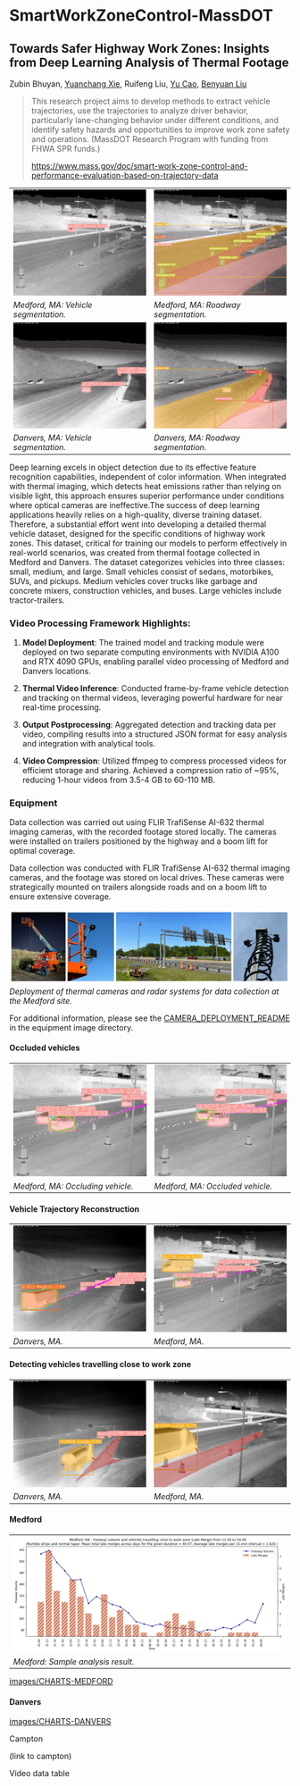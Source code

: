 # SmartWorkZoneControl-MassDOT

## Towards Safer Highway Work Zones: Insights from Deep Learning Analysis of Thermal Footage

Zubin Bhuyan, [Yuanchang Xie](https://www.uml.edu/engineering/civil-environmental/faculty/xie-yuanchang.aspx), Ruifeng Liu, [Yu Cao](https://www.uml.edu/sciences/computer-science/people/cao-yu.aspx), [Benyuan Liu](https://www.cs.uml.edu/~bliu/index.html)

> This research project aims to develop methods to extract vehicle trajectories, use the trajectories to analyze driver behavior, particularly lane-changing behavior under different conditions, and identify safety hazards and opportunities to improve work zone safety and operations. (MassDOT Research Program with funding from FHWA SPR funds.)
>
> https://www.mass.gov/doc/smart-work-zone-control-and-performance-evaluation-based-on-trajectory-data


<table>
  <tr>
    <td> <img src="images/gif/Med-op-veh-Medford-2-COMP.gif"  alt="Andover-close call" ></td>
    <td> <img src="images/gif/Med-op-lane-Medford-2-COMP.gif" alt="Auburn-speed of vehicles" ></td>
   </tr> 
   <tr>
      <td><i>Medford, MA: Vehicle segmentation.</i></td>
      <td><i>Medford, MA: Roadway segmentation.</i> </td>
  </tr>
  <tr>
    <td> <img src="images/gif/Dan-op-veh-Danvers-2-COMP.gif"  alt="Andover-close call" ></td>
    <td> <img src="images/gif/Dan-op-lane-Danvers-2-COMP.gif" alt="Auburn-speed of vehicles" ></td>
   </tr> 
   <tr>
      <td><i>Danvers, MA: Vehicle segmentation.</i></td>
      <td><i>Danvers, MA:  Roadway segmentation.</i></td>
  </tr>
</table>

Deep learning excels in object detection due to its effective feature recognition capabilities, independent of color information. When integrated with thermal imaging, which detects heat emissions rather than relying on visible light, this approach ensures superior performance under conditions where optical cameras are ineffective.The success of deep learning applications heavily relies on a high-quality, diverse training dataset. Therefore, a substantial effort went into developing a detailed thermal vehicle dataset, designed for the specific conditions of highway work zones. This dataset, critical for training our models to perform effectively in real-world scenarios, was created from thermal footage collected in Medford and Danvers. The dataset categorizes vehicles into three classes: small, medium, and large. Small vehicles consist of sedans, motorbikes, SUVs, and pickups. Medium vehicles cover trucks like garbage and concrete mixers, construction vehicles, and buses. Large vehicles include tractor-trailers.

### Video Processing Framework Highlights:

1. **Model Deployment**: The trained model and tracking module were deployed on two separate computing environments with NVIDIA A100 and RTX 4090 GPUs, enabling parallel video processing of Medford and Danvers locations.

2. **Thermal Video Inference**: Conducted frame-by-frame vehicle detection and tracking on thermal videos, leveraging powerful hardware for near real-time processing.

3. **Output Postprocessing**: Aggregated detection and tracking data per video, compiling results into a structured JSON format for easy analysis and integration with analytical tools.

4. **Video Compression**: Utilized ffmpeg to compress processed videos for efficient storage and sharing. Achieved a compression ratio of ~95%, reducing 1-hour videos from 3.5-4 GB to 60-110 MB.

### Equipment
Data collection was carried out using FLIR TrafiSense AI-632 thermal imaging cameras, with the recorded footage stored locally. The cameras were installed on trailers positioned by the highway and a boom lift for optimal coverage.

Data collection was conducted with FLIR TrafiSense AI-632 thermal imaging cameras, and the footage was stored on local drives. These cameras were strategically mounted on trailers alongside roads and on a boom lift to ensure extensive coverage.

![Deployment of thermal cameras and radar systems for data collection at the Medford site](images/equipment/main_pg_eq.jpg)
*Deployment of thermal cameras and radar systems for data collection at the Medford site.*

For additional information, please see the [CAMERA_DEPLOYMENT_README](images/equipment/README.md) in the equipment image directory.




#### Occluded vehicles

<table>
  <tr>
    <td> <img src="images/occluded_veh/4a-0003026-Small-99734.jpg"  alt="Andover-close call"  width="320"></td>
    <td> <img src="images/occluded_veh/4b-0003027-Small-99746.jpg" alt="Auburn-speed of vehicles"  width="320"></td>
   </tr> 
   <tr>
      <td><i>Medford, MA: Occluding vehicle.</i></td>
      <td><i>Medford, MA: Occluded vehicle.</i> </td>
  </tr>
</table>



#### Vehicle Trajectory Reconstruction

<table>
  <tr>
    <td> <img src="images/trajectory-est/1a-0000453-Medium-50472.jpg"  alt="Andover-close call"  width="320"></td>
    <td> <img src="images/trajectory-est/1b-0000130-Small-2981.jpg" alt="Auburn-speed of vehicles"  width="320"></td>
   </tr> 
   <tr>
      <td><i>Danvers, MA.</i></td>
      <td><i>Medford, MA.</i> </td>
  </tr>
</table>


#### Detecting vehicles travelling close to work zone

<table>
  <tr>
    <td> <img src="images/near-WZ/D-5b-output_frame-2804-64660-Large.jpg"  alt="Andover-close call"  width="320"></td>
    <td> <img src="images/near-WZ/M-5a-output_frame-1009-48960-Large.jpg" alt="Auburn-speed of vehicles"  width="320"></td>
   </tr> 
   <tr>
      <td><i>Danvers, MA.</i></td>
      <td><i>Medford, MA.</i> </td>
  </tr>
</table>

#### Medford

<table>
  <tr>
    <td> <img src="images/CHARTS-MEDFORD/W1v2.png"  alt="Andover-close call"  width="600"></td>
   </tr> 
   <tr>
      <td><i>Medford: Sample analysis result.</i></td>
  </tr>
</table>

[images/CHARTS-MEDFORD](images/CHARTS-MEDFORD)


#### Danvers

[images/CHARTS-DANVERS](images/CHARTS-DANVERS)

Campton

(link to campton)

Video data table

